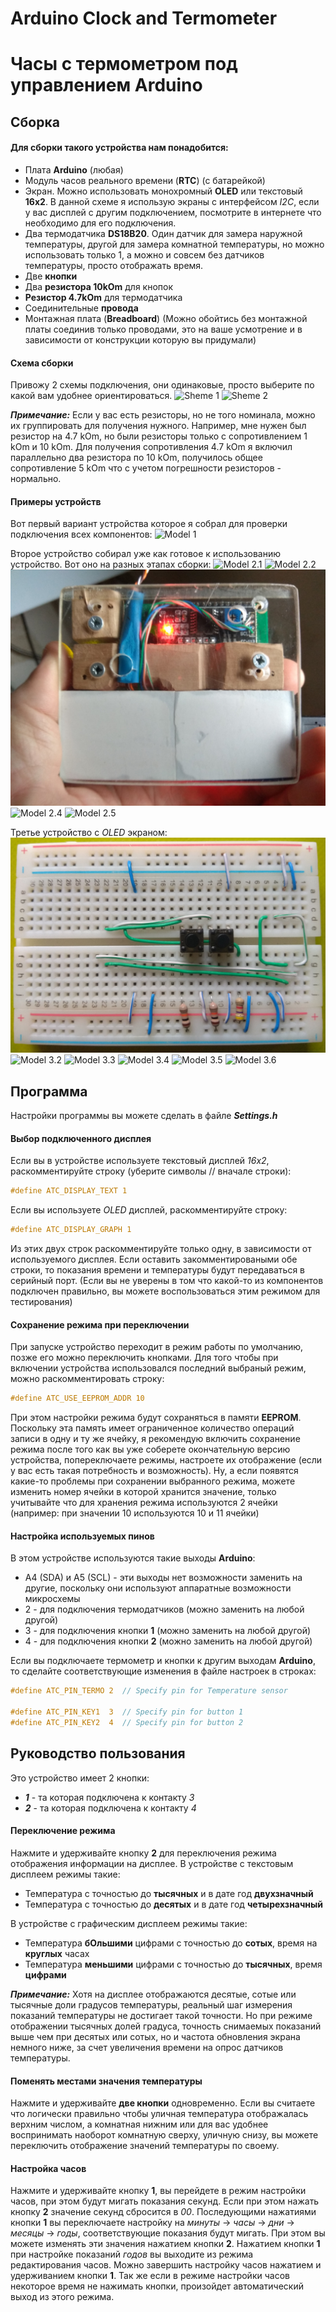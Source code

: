 # Arduino Clock and Termometer
# Часы с термометром под управлением Arduino

## Сборка

#### Для сборки такого устройства нам понадобится:

- Плата **Arduino** (любая)
- Модуль часов реального времени (**RTC**)
  (с батарейкой)
- Экран. Можно использовать монохромный **OLED**
  или текстовый **16x2**. В данной схеме я
  использую экраны с интерфейсом *I2C*, если у
  вас дисплей с другим подключением, посмотрите
  в интернете что необходимо для его подключения.
- Два термодатчика **DS18B20**. Один датчик для
  замера наружной температуры, другой для замера
  комнатной температуры, но можно использовать
  только 1, а можно и совсем без датчиков
  температуры, просто отображать время.
- Две **кнопки**
- Два **резистора 10kOm** для кнопок
- **Резистор 4.7kOm** для термодатчика
- Соединительные **провода**
- Монтажная плата (**Breadboard**) (Можно
  обойтись без монтажной платы соединив только
  проводами, это на ваше усмотрение и в зависимости
  от конструкции которую вы придумали)


#### Схема сборки

Привожу 2 схемы подключения, они одинаковые, просто
выберите по какой вам удобнее ориентироваться.
![Sheme 1](doc/img/Scheme1.jpg "Схема 1")
![Sheme 2](doc/img/Scheme2.jpg "Схема 2")

***Примечание:*** Если у вас есть резисторы, но не того
номинала, можно их группировать для получения нужного.
Например, мне нужен был резистор на 4.7 kOm, но были
резисторы только с сопротивлением 1 kOm и 10 kOm.
Для получения сопротивления 4.7 kOm я включил
параллельно два резистора по 10 kOm, получилось общее
сопротивление 5 kOm что с учетом погрешности
резисторов - нормально.

#### Примеры устройств

Вот первый вариант устройства которое я собрал
для проверки подключения всех компонентов:
![Model 1](doc/img/UnoText1.jpg "Прототип")

Второе устройство собирал уже как готовое
к использованию устройство. Вот оно на разных
этапах сборки:
![Model 2.1](doc/img/NanoText1.jpg "Устройство 2.1")
![Model 2.2](doc/img/NanoText2.jpg "Устройство 2.2")
![Model 2.3](doc/img/NanoText3.jpg "Устройство 2.3")
![Model 2.4](doc/img/NanoText4.jpg "Устройство 2.4")
![Model 2.5](doc/img/NanoText5.jpg "Устройство 2.5")

Третье устройство с *OLED* экраном:
![Model 3.1](doc/img/NanoGraph1.jpg "Устройство 3.1")
![Model 3.2](doc/img/NanoGraph2.jpg "Устройство 3.2")
![Model 3.3](doc/img/NanoGraph3.jpg "Устройство 3.3")
![Model 3.4](doc/img/NanoGraph4.jpg "Устройство 3.4")
![Model 3.5](doc/img/NanoGraph5.jpg "Устройство 3.5")
![Model 3.6](doc/img/NanoGraph6.jpg "Устройство 3.6")


## Программа

Настройки программы вы можете сделать в файле
***Settings.h***

#### Выбор подключенного дисплея
Если вы в устройстве используете текстовый дисплей *16x2*,
раскомментируйте строку (уберите символы // вначале строки):
```objectivec
#define ATC_DISPLAY_TEXT 1
```
Если вы используете *OLED* дисплей, раскомментируйте строку:
```objectivec
#define ATC_DISPLAY_GRAPH 1
```
Из этих двух строк раскомментируйте только одну,
в зависимости от используемого дисплея. Если оставить
закомментироваными обе строки, то показания времени
и температуры будут передаваться в серийный порт.
(Если вы не уверены в том что какой-то из компонентов
подключен правильно, вы можете воспользоваться этим
режимом для тестирования)

#### Сохранение режима при переключении
При запуске устройство переходит в режим работы
по умолчанию, позже его можно переключить кнопками.
Для того чтобы при включении устройства использовался
последний выбраный режим, можно раскомментировать строку:
```objectivec
#define ATC_USE_EEPROM_ADDR 10
```
При этом настройки режима будут сохраняться в памяти
**EEPROM**. Поскольку эта память имеет ограниченное
количество операций записи в одну и ту же ячейку,
я рекомендую включить сохранение режима после того
как вы уже соберете окончательную версию устройства,
попереключаете режимы, настроете их отображение
(если у вас есть такая потребность и возможность).
Ну, а если появятся какие-то проблемы при сохранении
выбранного режима, можете изменить номер ячейки
в которой хранится значение, только учитывайте что
для хранения режима используются 2 ячейки (например:
при значении 10 используются 10 и 11 ячейки)

#### Настройка используемых пинов
В этом устройстве используются такие выходы **Arduino**:
- A4 (SDA) и A5 (SCL) - эти выходы нет возможности
заменить на другие, поскольку они используют аппаратные
возможности микросхемы
- 2 - для подключения термодатчиков (можно заменить
на любой другой)
- 3 - для подключения кнопки **1** (можно заменить
на любой другой)
- 4 - для подключения кнопки **2** (можно заменить
на любой другой)

Если вы подключаете термометр и кнопки к другим
выходам **Arduino**, то сделайте соответствующие
изменения в файле настроек в строках:
```objectivec
#define ATC_PIN_TERMO 2  // Specify pin for Temperature sensor

#define ATC_PIN_KEY1  3  // Specify pin for button 1
#define ATC_PIN_KEY2  4  // Specify pin for button 2
```

## Руководство пользования

Это устройство имеет 2 кнопки:
- ***1*** - та которая подключена к контакту *3*
- ***2*** - та которая подключена к контакту *4*

#### Переключение режима
Нажмите и удерживайте кнопку **2** для переключения
режима отображения информации на дисплее. В устройстве
с текстовым дисплеем режимы такие:
- Температура с точностью до **тысячных** и в дате год **двухзначный**
- Температура с точностью до **десятых** и в дате год **четырехзначный**

В устройстве с графическим дисплеем режимы такие:
- Температура **бОльшими** цифрами с точностью до **сотых**,
время на **круглых** часах
- Температура **меньшими** цифрами с точностью до **тысячных**,
время **цифрами**

***Примечание:*** Хотя на дисплее отображаются десятые,
сотые или тысячные доли градусов температуры, реальный
шаг измерения показаний температуры не достигает такой
точности. Но при режиме отображении тысячных долей
градуса, точность снимаемых показаний выше чем при
десятых или сотых, но и частота обновления экрана
немного ниже, за счет увеличения времени на опрос
датчиков температуры.

#### Поменять местами значения температуры
Нажмите и удерживайте **две кнопки** одновременно.
Если вы считаете что логически правильно чтобы
уличная температура отображалась верхним числом,
а комнатная нижним или для вас удобнее воспринимать
наоборот комнатную сверху, уличную снизу, вы можете
переключить отображение значений температуры по своему.

#### Настройка часов
Нажмите и удерживайте кнопку **1**, вы перейдете
в режим настройки часов, при этом будут мигать
показания секунд. Если при этом нажать кнопку **2**
значение секунд сбросится в *00*. Последующими
нажатиями кнопки **1** вы переключаете настройку на
*минуты* -> *часы* -> *дни* -> *месяцы* -> *годы*,
соответствующие показания будут мигать. При этом
вы можете изменять эти значения нажатием кнопки **2**.
Нажатием кнопки **1** при настройке показаний *годов*
вы выходите из режима редактирования часов. Можно
завершить настройку часов нажатием и удерживанием
кнопки **1**. Так же если в режиме настройки часов некоторое время
не нажимать кнопки, произойдет автоматический выход
из этого режима.
